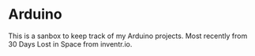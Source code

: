 # Arduino
This is a sanbox to keep track of my Arduino projects. Most recently from 30 Days Lost in Space from inventr.io.
